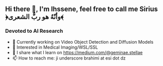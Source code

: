 ##     Hi there 👋, I'm Ihssene, feel free to call me Sirius ﴿وأنّهُ هو ربُّ الشعرى‎‏﴾ 
###      Devoted to AI Research


- 🔭 Currently working on Video Object Detection and Diffusion Models 
- 🌱 Interested in Medical Imaging/WSL/SSL 
- 📝 I share what I learn on https://medium.com/@geminae.stellae
- 📫 How to reach me: ji underscore brahimi at esi dot dz


